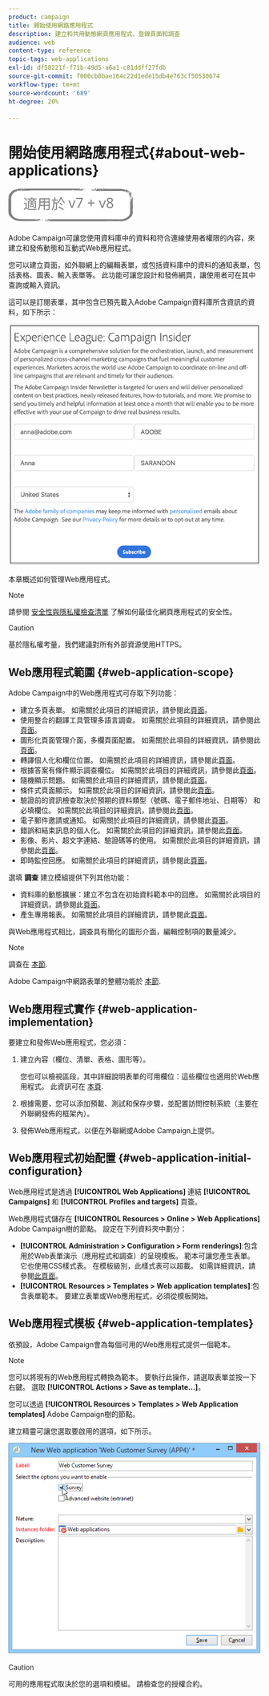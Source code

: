```yaml
---
product: campaign
title: 開始使用網路應用程式
description: 建立和共用動態網頁應用程式、登錄頁面和調查
audience: web
content-type: reference
topic-tags: web-applications
exl-id: df58221f-f71b-49d5-a6a1-c81ddff27fdb
source-git-commit: f000cb8bae164c22d1ede15db4e763cf50530674
workflow-type: tm+mt
source-wordcount: '689'
ht-degree: 20%

---
```


# 開始使用網路應用程式{#about-web-applications}

![](../../assets/common.svg)

Adobe Campaign可讓您使用資料庫中的資料和符合連線使用者權限的內容，來建立和發佈動態和互動式Web應用程式。

您可以建立頁面，如外聯網上的編輯表單，或包括資料庫中的資料的通知表單，包括表格、圖表、輸入表單等。 此功能可讓您設計和發佈網頁，讓使用者可在其中查詢或輸入資訊。

這可以是訂閱表單，其中包含已預先載入Adobe Campaign資料庫所含資訊的資料，如下所示：

![](assets/webapp_form_sample.png)

本章概述如何管理Web應用程式。

>[!NOTE]
>
>請參閱 [安全性與隱私權檢查清單](https://helpx.adobe.com/tw/campaign/kb/acc-security.html) 了解如何最佳化網頁應用程式的安全性。

>[!CAUTION]
>
>基於隱私權考量，我們建議對所有外部資源使用HTTPS。

## Web應用程式範圍 {#web-application-scope}

Adobe Campaign中的Web應用程式可存取下列功能：

* 建立多頁表單。 如需關於此項目的詳細資訊，請參閱此[頁面](about-web-forms.md)。
* 使用整合的翻譯工具管理多語言調查。 如需關於此項目的詳細資訊，請參閱此[頁面](translating-a-web-application.md)。
* 圖形化頁面管理介面，多欄頁面配置。 如需關於此項目的詳細資訊，請參閱此[頁面](designing-a-web-application.md)。
* 轉譯個人化和欄位位置。 如需關於此項目的詳細資訊，請參閱此[頁面](editing-content.md#adding-personalization-content)。
* 根據答案有條件顯示調查欄位。 如需關於此項目的詳細資訊，請參閱此[頁面](form-rendering.md#defining-fields-conditional-display)。
* 隨機顯示問題。 如需關於此項目的詳細資訊，請參閱此[頁面](../../surveys/using/building-a-survey.md#adding-questions)。
* 條件式頁面顯示。 如需關於此項目的詳細資訊，請參閱此[頁面](defining-web-forms-page-sequencing.md#conditional-page-display)。
* 驗證前的資訊檢查取決於預期的資料類型（號碼、電子郵件地址、日期等） 和必填欄位。 如需關於此項目的詳細資訊，請參閱此[頁面](form-rendering.md#defining-control-settings)。
* 電子郵件邀請或通知。 如需關於此項目的詳細資訊，請參閱此[頁面](publishing-a-web-form.md#delivering-a-form-via-email)。
* 錯誤和結束訊息的個人化。 如需關於此項目的詳細資訊，請參閱此[頁面](defining-web-forms-properties.md#setting-up-an-error-page)。
* 影像、影片、超文字連結、驗證碼等的使用。 如需關於此項目的詳細資訊，請參閱此[頁面](editing-content.md)。
* 即時監控回應。 如需關於此項目的詳細資訊，請參閱此[頁面](../../surveys/using/publish--track-and-use-collected-data.md#response-tracking)。

選填 **調查** 建立模組提供下列其他功能：

* 資料庫的動態擴展：建立不包含在初始資料範本中的回應。 如需關於此項目的詳細資訊，請參閱此[頁面](../../surveys/using/managing-answers.md#storing-collected-answers)。
* 產生專用報表。 如需關於此項目的詳細資訊，請參閱此[頁面](../../surveys/using/publish--track-and-use-collected-data.md#reports-on-surveys)。

與Web應用程式相比，調查具有簡化的圖形介面，編輯控制項的數量減少。

>[!NOTE]
>
>調查在 [本節](../../surveys/using/about-surveys.md).
>
>Adobe Campaign中網路表單的整體功能於 [本節](about-web-forms.md).

## Web應用程式實作 {#web-application-implementation}

要建立和發佈Web應用程式，您必須：

1. 建立內容（欄位、清單、表格、圖形等）。

   您也可以檢視區段，其中詳細說明表單的可用欄位：這些欄位也適用於Web應用程式。 此資訊可在 [本頁](adding-fields-to-a-web-form.md).

1. 根據需要，您可以添加預載、測試和保存步驟，並配置訪問控制系統（主要在外聯網發佈的框架內）。
1. 發佈Web應用程式，以便在外聯網或Adobe Campaign上提供。

## Web應用程式初始配置 {#web-application-initial-configuration}

Web應用程式是透過 **[!UICONTROL Web Applications]** 連結 **[!UICONTROL Campaigns]** 和 **[!UICONTROL Profiles and targets]** 頁簽。

Web應用程式儲存在 **[!UICONTROL Resources > Online > Web Applications]** Adobe Campaign樹的節點。 設定在下列資料夾中劃分：

* **[!UICONTROL Administration > Configuration > Form renderings]**:包含用於Web表單演示（應用程式和調查）的呈現模板。 範本可讓您產生表單。 它也使用CSS樣式表。 在模板級別，此樣式表可以超載。 如需詳細資訊，請參閱[此頁面](form-rendering.md#selecting-the-form-rendering-template)。
* **[!UICONTROL Resources > Templates > Web application templates]**:包含表單範本。 要建立表單或Web應用程式，必須從模板開始。

## Web應用程式模板 {#web-application-templates}

依預設，Adobe Campaign會為每個可用的Web應用程式提供一個範本。

>[!NOTE]
>
>您可以將現有的Web應用程式轉換為範本。 要執行此操作，請選取表單並按一下右鍵。 選取 **[!UICONTROL Actions > Save as template...]**。

您可以透過 **[!UICONTROL Resources > Templates > Web Application templates]** Adobe Campaign樹的節點。

建立精靈可讓您選取要啟用的選項，如下所示。

![](assets/webapp_create_template.png)

>[!CAUTION]
>
>可用的應用程式取決於您的選項和模組。 請檢查您的授權合約。
